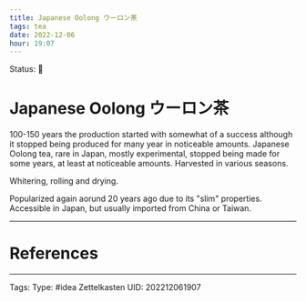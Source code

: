 ```yaml
---
title: Japanese Oolong ウーロン茶
tags: tea
date: 2022-12-06
hour: 19:07
---
```

Status: 🌱
# Japanese Oolong ウーロン茶

100-150 years the production started with somewhat of a success although it stopped being produced for many year in noticeable amounts.
Japanese Oolong tea, rare in Japan, mostly experimental, stopped being made for some years, at least at noticeable amounts. Harvested in various seasons.

Whitering, rolling and drying.

Popularized again aorund 20 years ago due to its "slim" properties. Accessible in Japan, but usually imported from China or Taiwan.


---
# References

---
Tags:
Type: #idea
Zettelkasten UID: 202212061907
